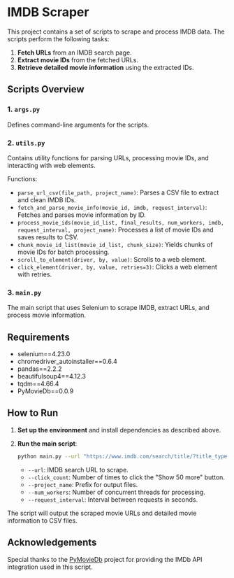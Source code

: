 # IMDB Scraper

This project contains a set of scripts to scrape and process IMDB data. The scripts perform the following tasks:

1. **Fetch URLs** from an IMDB search page.
2. **Extract movie IDs** from the fetched URLs.
3. **Retrieve detailed movie information** using the extracted IDs.

## Scripts Overview

### 1. `args.py`

Defines command-line arguments for the scripts.

### 2. `utils.py`
Contains utility functions for parsing URLs, processing movie IDs, and interacting with web elements.

Functions:

- `parse_url_csv(file_path, project_name)`: Parses a CSV file to extract and clean IMDB IDs.
- `fetch_and_parse_movie_info(movie_id, imdb, request_interval)`: Fetches and parses movie information by ID.
- `process_movie_ids(movie_id_list, final_results, num_workers, imdb, request_interval, project_name)`: Processes a list of movie IDs and saves results to CSV.
- `chunk_movie_id_list(movie_id_list, chunk_size)`: Yields chunks of movie IDs for batch processing.
- `scroll_to_element(driver, by, value)`: Scrolls to a web element.
- `click_element(driver, by, value, retries=3)`: Clicks a web element with retries.

### 3. `main.py`
The main script that uses Selenium to scrape IMDB, extract URLs, and process movie information.

## Requirements

- selenium==4.23.0
- chromedriver_autoinstaller==0.6.4
- pandas==2.2.2
- beautifulsoup4==4.12.3
- tqdm==4.66.4
- PyMovieDb==0.0.9

## How to Run

1. **Set up the environment** and install dependencies as described above.
2. **Run the main script**:

    ```sh
    python main.py --url "https://www.imdb.com/search/title/?title_type=tv_series,tv_miniseries" --click_count 50 --project_name "series" --num_workers 4 --request_interval 3
    ```

    - `--url`: IMDB search URL to scrape.
    - `--click_count`: Number of times to click the "Show 50 more" button.
    - `--project_name`: Prefix for output files.
    - `--num_workers`: Number of concurrent threads for processing.
    - `--request_interval`: Interval between requests in seconds.

The script will output the scraped movie URLs and detailed movie information to CSV files.

## Acknowledgements

Special thanks to the [PyMovieDb](https://github.com/SensiPeeps/PyMovieDB) project for providing the IMDb API integration used in this script.